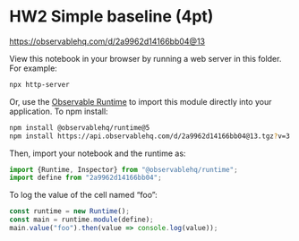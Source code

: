 # HW2 Simple baseline (4pt)

https://observablehq.com/d/2a9962d14166bb04@13

View this notebook in your browser by running a web server in this folder. For
example:

~~~sh
npx http-server
~~~

Or, use the [Observable Runtime](https://github.com/observablehq/runtime) to
import this module directly into your application. To npm install:

~~~sh
npm install @observablehq/runtime@5
npm install https://api.observablehq.com/d/2a9962d14166bb04@13.tgz?v=3
~~~

Then, import your notebook and the runtime as:

~~~js
import {Runtime, Inspector} from "@observablehq/runtime";
import define from "2a9962d14166bb04";
~~~

To log the value of the cell named “foo”:

~~~js
const runtime = new Runtime();
const main = runtime.module(define);
main.value("foo").then(value => console.log(value));
~~~
